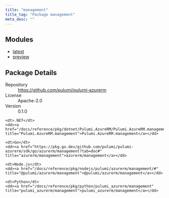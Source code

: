 ```yaml
---
title: "management"
title_tag: "Package management"
meta_desc: ""
---
```


<!-- WARNING: this file was generated by Pulumi Docs Generator. -->
<!-- Do not edit by hand unless you're certain you know what you are doing! -->



<h2 id="modules">Modules</h2>
<ul class="api">
    <li><a href="latest/" title="latest"><span class="symbol module"></span>latest</a></li>
    <li><a href="preview/" title="preview"><span class="symbol module"></span>preview</a></li>
</ul>

<h2 id="package-details">Package Details</h2>
<dl class="package-details">
	<dt>Repository</dt>
	<dd><a href="https://github.com/pulumi/pulumi-azurerm">https://github.com/pulumi/pulumi-azurerm</a></dd>
	<dt>License</dt>
	<dd>Apache-2.0</dd>
	<dt>Version</dt>
	<dd>0.1.0</dd>
</dl>



<dl class="tabular">

    <dt>.NET</dt>
    <dd><a href="/docs/reference/pkg/dotnet/Pulumi.AzureRM/Pulumi.AzureRM.management.html" title="Pulumi.AzureRM.management">Pulumi.AzureRM.management</a></dd>

    <dt>Go</dt>
    <dd><a href="https://pkg.go.dev/github.com/pulumi/pulumi-azurerm/sdk/go/azurerm/management?tab=doc#" title="azurerm/management">azurerm/management</a></dd>

    <dt>Node.js</dt>
    <dd><a href="/docs/reference/pkg/nodejs/pulumi/azurerm/management/#" title="@pulumi/azurerm/management">@pulumi/azurerm/management</a></dd>

    <dt>Python</dt>
    <dd><a href="/docs/reference/pkg/python/pulumi_azurerm/management" title="pulumi_azurerm/management">pulumi_azurerm/management</a></dd>

</dl>

